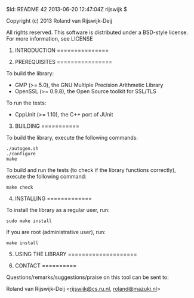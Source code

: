 $Id: README 42 2013-06-20 12:47:04Z rijswijk $

Copyright (c) 2013 Roland van Rijswijk-Deij

All rights reserved. This software is distributed under a BSD-style
license. For more information, see LICENSE

1. INTRODUCTION
===============


2. PREREQUISITES
================

To build the library:

 - GMP (>= 5.0), the GNU Multiple Precision Arithmetic Library
 - OpenSSL (>= 0.9.8), the Open Source toolkit for SSL/TLS

To run the tests:

 - CppUnit (>= 1.10), the C++ port of JUnit

3. BUILDING
===========

To build the library, execute the following commands:

    ./autogen.sh
    ./configure
    make

To build and run the tests (to check if the library functions correctly), execute  the following command:

    make check

4. INSTALLING
=============

To install the library as a regular user, run:

    sudo make install

If you are root (administrative user), run:

    make install

5. USING THE LIBRARY
====================


6. CONTACT
==========

Questions/remarks/suggestions/praise on this tool can be sent to:

Roland van Rijswijk-Deij <rijswijk@cs.ru.nl, roland@mazuki.nl>

